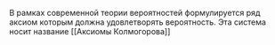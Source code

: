 В рамках современной теории вероятностей формулируется ряд аксиом которым должна удовлетворять вероятность.
Эта система носит название [[Аксиомы Колмогорова]]